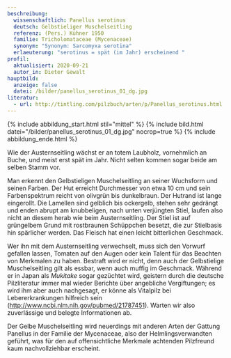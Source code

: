 ```yaml
---
beschreibung:
  wissenschaftlich: Panellus serotinus
  deutsch: Gelbstieliger Muschelseitling
  referenz: (Pers.) Kühner 1950
  familie: Tricholomataceae (Mycenaceae)
  synonym: "Synonym: Sarcomyxa serotina"
  erlaeuterung: "serotinus = spät (im Jahr) erscheinend "
profil:
  aktualisiert: 2020-09-21
  autor_in: Dieter Gewalt
hauptbild:
  anzeige: false
  datei: /bilder/panellus_serotinus_01_dg.jpg
literatur:
  - url: http://tintling.com/pilzbuch/arten/p/Panellus_serotinus.html
---
```

{% include abbildung_start.html stil="mittel" %}
{% include bild.html datei="/bilder/panellus_serotinus_01_dg.jpg" nocrop=true %}
{% include abbildung_ende.html %}

Wie der Austernseitling wächst er an totem Laubholz, vornehmlich an Buche, und meist erst spät im Jahr. Nicht selten kommen sogar beide am selben Stamm vor.

Man erkennt den Gelbstieligen Muschelseitling an seiner Wuchsform und seinen Farben. Der Hut erreicht Durchmesser von etwa 10 cm und sein Farbenspektrum reicht von olivgrün bis dunkelbraun. Der Hutrand ist lange eingerollt.  Die Lamellen sind gelblich bis ockergelb, stehen sehr gedrängt und enden abrupt am knubbeligen, nach unten verjüngten Stiel, laufen also nicht an diesem herab wie beim Austernseitling. Der Stiel ist auf grüngelbem Grund mit rostbraunen Schüppchen besetzt, die zur Stielbasis hin spärlicher werden. Das Fleisch hat einen leicht bitterlichen Geschmack. 

Wer ihn mit dem Austernseitling verwechselt, muss sich den Vorwurf gefallen lassen, Tomaten auf den Augen oder kein Talent für das Beachten von Merkmalen zu haben. Bestraft wird er nicht, denn auch der Gelbstielige Muschelseitling gilt als essbar, wenn auch muffig im Geschmack. Während er in Japan als *Mukitake* sogar gezüchtet wird, geistern durch die deutsche Pilzliteratur immer mal wieder Berichte über angebliche Vergiftungen; es wird ihm aber auch nachgesagt, er könne als Vitalpilz bei Lebererkrankungen hilfreich sein (<http://www.ncbi.nlm.nih.gov/pubmed/21787451>). Warten wir also zuverlässige und belegte Informationen ab.

Der Gelbe Muschelseitling wird neuerdings mit anderen Arten der Gattung Panellus in der Familie der Mycenaceae, also der Helmlingsverwandten geführt, was für den auf offensichtliche Merkmale achtenden Pilzfreund kaum nachvollziehbar erscheint.